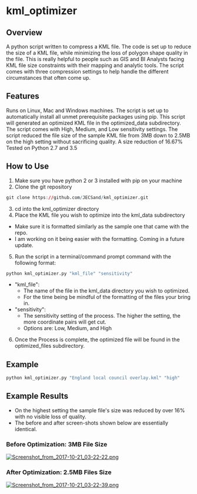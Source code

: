 # kml_optimizer

## Overview

A python script written to compress a KML file. The code is set up to reduce the size of a KML file, while minimizing the loss of polygon shape quality in the file. This is really helpful to people such as GIS and BI Analysts facing KML file size constraints with their mapping and analytic tools. The script comes with three compression settings to help handle the different circumstances that often come up.

## Features
Runs on Linux, Mac and Windows machines.
The script is set up to automatically install all unmet prerequisite packages using pip.
This script will generated an optimized KML file in the optimized_data subdirectory.
The script comes with High, Medium, and Low sensitivity settings.
The script reduced the file size of the sample KML file from 3MB down to 2.5MB on the high setting
without sacrificing quality. A size reduction of 16.67%
Tested on Python 2.7 and 3.5

## How to Use
1. Make sure you have python 2 or 3 installed with pip on your machine
2. Clone the git repository
```R
git clone https://github.com/JECSand/kml_optimizer.git
```
3. cd into the kml_optimizer directory
4. Place the KML file you wish to optimize into the kml_data subdirectory
* Make sure it is formatted similarly as the sample one that came with the repo.
* I am working on it being easier with the formatting. Coming in a future update.
5. Run the script in a terminal/command prompt command with the following format:
```R
python kml_optimizer.py "kml_file" "sensitivity"
```
* "kml_file":
    * The name of the file in the kml_data directory you wish to optimized.
    * For the time being be mindful of the formatting of the files your bring in.
* "sensitivity":
    * The sensitivity setting of the process. The higher the setting, the more coordinate pairs will get cut.
    * Options are: Low, Medium, and High
6. Once the Process is complete, the optimized file will be found in the optimized_files subdirectory.

## Example
```R
python kml_optimizer.py "England local council overlay.kml" "high"
```

## Example Results
* On the highest setting the sample file's size was reduced by over 16% with no visible loss of quality.
* The before and after screen-shots shown below are essentially identical.

### Before Optimization: 3MB File Size
[![Screenshot_from_2017-10-21_03-22-22.png](https://s33.postimg.cc/oo8tg6glb/Screenshot_from_2017-10-21_03-22-22.png)](https://postimg.cc/image/pqizypzej/)

### After Optimization: 2.5MB Files Size
[![Screenshot_from_2017-10-21_03-22-39.png](https://s33.postimg.cc/v1xwjeb6n/Screenshot_from_2017-10-21_03-22-39.png)](https://postimg.cc/image/oo8tg56aj/)
